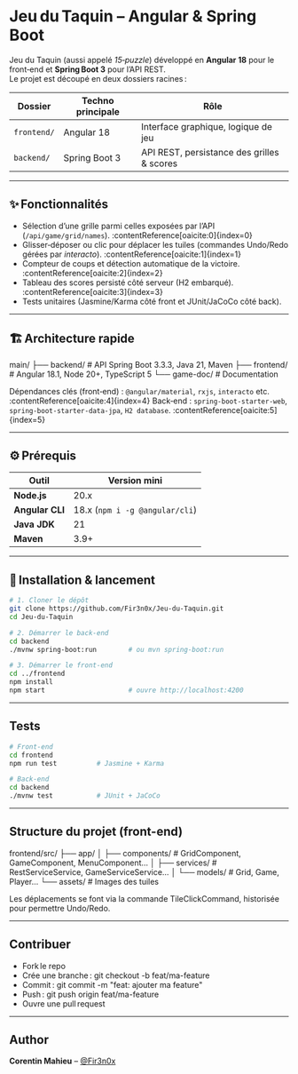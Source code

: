 # Jeu du Taquin – Angular & Spring Boot

Jeu du Taquin (aussi appelé *15‑puzzle*) développé en **Angular 18** pour le front‑end et **Spring Boot 3** pour l’API REST.  
Le projet est découpé en deux dossiers racines :

| Dossier      | Techno principale | Rôle                                   |
| ------------ | ----------------- | -------------------------------------- |
| `frontend/`  | Angular 18        | Interface graphique, logique de jeu    |
| `backend/`   | Spring Boot 3     | API REST, persistance des grilles & scores |

---

## ✨ Fonctionnalités

- Sélection d’une grille parmi celles exposées par l’API (`/api/game/grid/names`). :contentReference[oaicite:0]{index=0}
- Glisser‑déposer ou clic pour déplacer les tuiles (commandes Undo/Redo gérées par *interacto*). :contentReference[oaicite:1]{index=1}
- Compteur de coups et détection automatique de la victoire. :contentReference[oaicite:2]{index=2}
- Tableau des scores persisté côté serveur (H2 embarqué). :contentReference[oaicite:3]{index=3}
- Tests unitaires (Jasmine/Karma côté front et JUnit/JaCoCo côté back).

---

## 🏗️ Architecture rapide

main/
├── backend/ # API Spring Boot 3.3.3, Java 21, Maven
├── frontend/ # Angular 18.1, Node 20+, TypeScript 5
└── game-doc/ # Documentation

Dépendances clés (front‑end) : `@angular/material`, `rxjs`, `interacto` etc. :contentReference[oaicite:4]{index=4}
Back‑end : `spring‑boot‑starter‑web`, `spring‑boot‑starter‑data‑jpa`, `H2 database`. :contentReference[oaicite:5]{index=5}

---

## ⚙️ Prérequis

| Outil           | Version mini                   |
| --------------- | ------------------------------ |
| **Node.js**     | 20.x                           |
| **Angular CLI** | 18.x (`npm i -g @angular/cli`) |
| **Java JDK**    | 21                             |
| **Maven**       | 3.9+                           |

---

## 🚀 Installation & lancement

```bash
# 1. Cloner le dépôt
git clone https://github.com/Fir3n0x/Jeu-du-Taquin.git
cd Jeu-du-Taquin

# 2. Démarrer le back‑end
cd backend
./mvnw spring-boot:run        # ou mvn spring-boot:run

# 3. Démarrer le front‑end
cd ../frontend
npm install
npm start                     # ouvre http://localhost:4200
```

---

## Tests

```bash
# Front‑end
cd frontend
npm run test          # Jasmine + Karma

# Back‑end
cd backend
./mvnw test           # JUnit + JaCoCo
```

---

## Structure du projet (front-end)

frontend/src/
├── app/
│   ├── components/    # GridComponent, GameComponent, MenuComponent…
│   ├── services/      # RestServiceService, GameServiceService…
│   └── models/        # Grid, Game, Player…
└── assets/            # Images des tuiles

Les déplacements se font via la commande TileClickCommand, historisée pour permettre Undo/Redo.

---

## Contribuer

* Fork le repo
* Crée une branche : git checkout -b feat/ma-feature
* Commit : git commit -m "feat: ajouter ma feature"
* Push : git push origin feat/ma-feature
* Ouvre une pull request

---

## Author

**Corentin Mahieu** – [@Fir3n0x](https://github.com/Fir3n0x)
